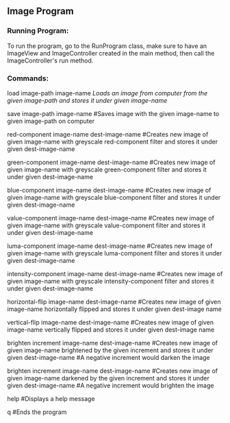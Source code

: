 ## Image Program

### Running Program:
To run the program, go to the RunProgram class, make sure to have an ImageView and ImageController created in the main method, then call the ImageController's run method.

### Commands:

load image-path image-name 
*Loads an image from computer from the given image-path and stores it under given image-name*

save image-path image-name
#Saves image with the given image-name to given image-path on computer

red-component image-name dest-image-name
#Creates new image of given image-name with greyscale red-component filter and stores it under given dest-image-name

green-component image-name dest-image-name
#Creates new image of given image-name with greyscale green-component filter and stores it under given dest-image-name

blue-component image-name dest-image-name
#Creates new image of given image-name with greyscale blue-component filter and stores it under given dest-image-name

value-component image-name dest-image-name
#Creates new image of given image-name with greyscale value-component filter and stores it under given dest-image-name

luma-component image-name dest-image-name
#Creates new image of given image-name with greyscale luma-component filter and stores it under given dest-image-name

intensity-component image-name dest-image-name
#Creates new image of given image-name with greyscale intensity-component filter and stores it under given dest-image-name

horizontal-flip image-name dest-image-name
#Creates new image of given image-name horizontally flipped and stores it under given dest-image name


vertical-flip image-name dest-image-name
#Creates new image of given image-name vertically flipped and stores it under given dest-image name

brighten increment image-name dest-image-name
#Creates new image of given image-name brightened by the given increment and stores it under given dest-image-name
#A negative increment would darken the image

brighten increment image-name dest-image-name
#Creates new image of given image-name darkened by the given increment and stores it under given dest-image-name
#A negative increment would brighten the image

help
#Displays a help message

q
#Ends the program


